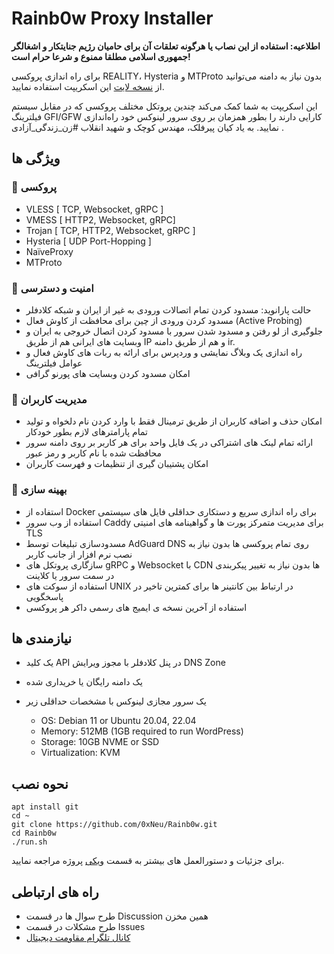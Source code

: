 # Rainb0w Proxy Installer

**اطلاعیه: استفاده از این نصاب یا هرگونه تعلقات آن برای حامیان رژیم جنایتکار و اشغالگر جمهوری اسلامی مطلقا ممنوع و شرعا حرام است!**

برای راه اندازی پروکسی REALITY، Hysteria و MTProto بدون نیاز به دامنه می‌توانید از [نسخه لایت](https://github.com/0xNeu/Rainb0w-Lite) این اسکریپت استفاده نمایید.

این اسکریپت به شما کمک می‌کند چندین پروتکل مختلف پروکسی که در مقابل سیستم فیلترینگ GFI/GFW کارایی دارند را بطور همزمان بر روی سرور لینوکس خود راه‌اندازی نمایید. به یاد کیان پیرفلک، مهندس کوچک و شهید انقلاب #زن_زندگی_آزادی .

## ویژگی ها

### 🚀 پروکسی

- VLESS [ TCP, Websocket, gRPC ]
- VMESS [ HTTP2, Websocket, gRPC]
- Trojan [ TCP, HTTP2, Websocket, gRPC ]
- Hysteria [ UDP Port-Hopping ]
- NaïveProxy
- MTProto

### 🔑 امنیت و دسترسی

- حالت پارانوید: مسدود کردن تمام اتصالات ورودی به غیر از ایران و شبکه کلادفلر
- مسدود کردن ورودی از چین برای محافظت از کاوش فعال (Active Probing)
- جلوگیری از لو رفتن و مسدود شدن سرور با مسدود کردن اتصال خروجی به ایران و وبسایت های ایرانی هم از طریق IP و هم از طریق دامنه ir.
- راه اندازی یک وبلاگ نمایشی و وردپرس برای ارائه به ربات های کاوش فعال و عوامل فیلترینگ
- امکان مسدود کردن وبسایت های پورنو گرافی

### 👥 مدیریت کاربران

- امکان حذف و اضافه کاربران از طریق ترمینال فقط با وارد کردن نام دلخواه و تولید تمام پارامترهای لازم بطور خودکار
- ارائه تمام لینک های اشتراکی در یک فایل واحد برای هر کاربر بر روی دامنه سرور محافظت شده با نام کاربر و رمز عبور
- امکان پشتیبان گیری از تنظیمات و فهرست کاربران

### 📐 بهینه سازی

- استفاده از Docker برای راه اندازی سریع و دستکاری حداقلی فایل های سیستمی
- استفاده از وب سرور Caddy برای مدیریت متمرکز پورت ها و گواهینامه های امنیتی TLS
- مسدودسازی تبلیغات توسط AdGuard DNS روی تمام پروکسی ها بدون نیاز به نصب نرم افزار از جانب کاربر
- سازگاری پروتکل های gRPC و Websocket با CDN ها بدون نیاز به تغییر پیکربندی در سمت سرور یا کلاینت
- استفاده از سوکت های UNIX در ارتباط بین کانتینر ها برای کمترین تاخیر در پاسخگویی
- استفاده از آخرین نسخه ی ایمیج های رسمی داکر هر پروکسی

## نیازمندی ها

- یک کلید API در پنل کلادفلر با مجوز ویرایش DNS Zone
- یک دامنه رایگان یا خریداری شده
- یک سرور مجازی لینوکس با مشخصات حداقلی زیر

  - OS: Debian 11 or Ubuntu 20.04, 22.04
  - Memory: 512MB (1GB required to run WordPress)
  - Storage: 10GB NVME or SSD
  - Virtualization: KVM

## نحوه نصب

```
apt install git
cd ~
git clone https://github.com/0xNeu/Rainb0w.git
cd Rainb0w
./run.sh
```

برای جزئیات و دستورالعمل های بیشتر به قسمت [ویکی](https://github.com/0xNeu/Rainb0w/wiki) پروژه مراجعه نمایید.

## راه های ارتباطی

- طرح سوال ها در قسمت Discussion همین مخزن
- طرح مشکلات در قسمت Issues
- [کانال تلگرام مقاومت دیجیتال](https://t.me/DigitalR3sistance)
